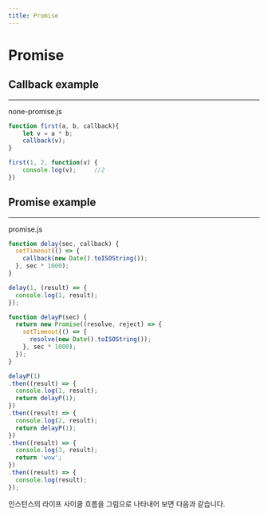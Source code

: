 ```yaml
---
title: Promise
---
```


# Promise

## Callback example
----
none-promise.js
```js
function first(a, b, callback){
	let v = a * b;
	callback(v);
}

first(1, 2, function(v) {
	console.log(v);		//2
})
```

## Promise example
----
promise.js
```js
function delay(sec, callback) {
  setTimeout(() => {
    callback(new Date().toISOString());
  }, sec * 1000);
}

delay(1, (result) => {
  console.log(1, result);
});

function delayP(sec) {
  return new Promise((resolve, reject) => {
    setTimeout(() => {
      resolve(new Date().toISOString());
    }, sec * 1000);
  });
}

delayP(1)
.then((result) => {
  console.log(1, result);
  return delayP(1);
})
.then((result) => {
  console.log(2, result);
  return delayP(1);
})
.then((result) => {
  console.log(3, result);
  return 'wow';
})
.then((result) => {
  console.log(result);
});
```

인스턴스의 라이프 사이클 흐름을 그림으로 나타내어 보면 다음과 같습니다.



## 

